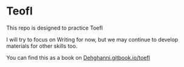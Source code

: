 # Teofl
This repo is designed to practice Toefl 

I will try to focus on Writing for now, but we may continue to develop materials for other skills too.

You can find this as a book on [Dehghanni.gitbook.io/toefl](https://dehghanni.gitbook.io/toefl/)
